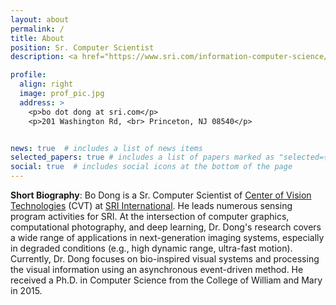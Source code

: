 ```yaml
---
layout: about
permalink: /
title: About
position: Sr. Computer Scientist
description: <a href="https://www.sri.com/information-computer-science/">SRI International</a>

profile:
  align: right
  image: prof_pic.jpg
  address: >
    <p>bo dot dong at sri.com</p>
    <p>201 Washington Rd, <br> Princeton, NJ 08540</p>


news: true  # includes a list of news items
selected_papers: true # includes a list of papers marked as "selected={true}"
social: true  # includes social icons at the bottom of the page
---
```


__Short Biography__: Bo Dong is a Sr. Computer Scientist of [Center of Vision Technologies](https://www.sri.com/computer-vision/) (CVT) at [SRI International](sri.com). He leads numerous sensing program activities for SRI. At the intersection of computer graphics, computational photography, and deep learning, Dr. Dong's research covers a wide range of applications in next-generation imaging systems, especially in degraded conditions (e.g., high dynamic range, ultra-fast motion). Currently, Dr. Dong focuses on bio-inspired visual systems and processing the visual information using an asynchronous event-driven method. He received a Ph.D. in Computer Science from the College of William and Mary in 2015. 


